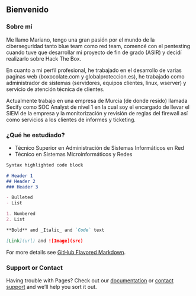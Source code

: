 ## Bienvenido

### Sobre mí

Me llamo Mariano, tengo una gran pasión por el mundo de la ciberseguridad tanto blue team como red team, comencé con el pentesting cuando tuve que desarrollar mi proyecto de fin de grado (ASIR) y decidí realizarlo sobre Hack The Box. 

En cuanto a mi perfil profesional, he trabajado en el desarrollo de varias paginas web (boxocolate.com y globalproteccion.es), he trabajado como administrador de sistemas (servidores, equipos clientes, linux, wserver) y servicio de atención técnica de clientes. 

Actualmente trabajo en una empresa de Murcia (de donde resido) llamada Secify como SOC Analyst de nivel 1 en la cual soy el encargado de llevar el SIEM de la empresa y la monitorización y revisión de reglas del firewall así como servicios a los clientes de informes y ticketing.

### ¿Qué he estudiado?

-  Técnico Superior en Administración de Sistemas Informáticos en Red
-  Técnico en Sistemas Microinformáticos y Redes

```markdown
Syntax highlighted code block

# Header 1
## Header 2
### Header 3

- Bulleted
- List

1. Numbered
2. List

**Bold** and _Italic_ and `Code` text

[Link](url) and ![Image](src)
```

For more details see [GitHub Flavored Markdown](https://guides.github.com/features/mastering-markdown/).



### Support or Contact

Having trouble with Pages? Check out our [documentation](https://docs.github.com/categories/github-pages-basics/) or [contact support](https://github.com/contact) and we’ll help you sort it out.
